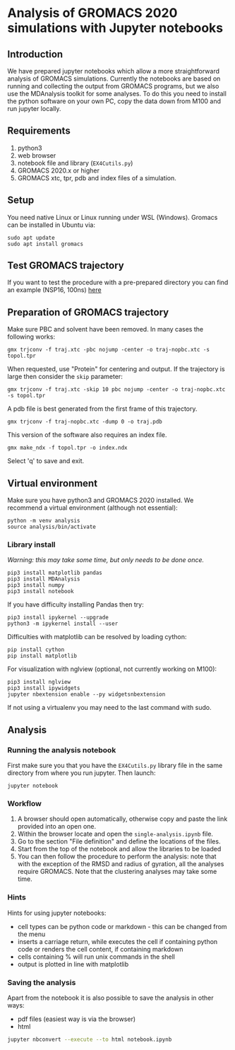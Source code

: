 # Analysis of GROMACS 2020 simulations with Jupyter notebooks
## Introduction
We have prepared jupyter notebooks which allow a more straightforward analysis of GROMACS simulations.
Currently the notebooks are based on running and collecting the output from GROMACS programs, but
we also use the MDAnalysis toolkit for some analyses. To do this you need to install the python software on your own PC, copy the data down from M100 and run jupyter locally.


## Requirements
1. python3
2. web browser
3. notebook file and library (`EX4Cutils.py`)
4. GROMACS 2020.x or higher
5. GROMACS xtc, tpr, pdb and index files of a simulation.

## Setup
You need native Linux or Linux running under WSL (Windows).
Gromacs can be installed in Ubuntu via:
```
sudo apt update
sudo apt install gromacs
```
## Test GROMACS trajectory
If you want to test the procedure with a pre-prepared directory you can find an example (NSP16, 100ns)
[here](https://www.dropbox.com/sh/lkrqobl76jddjwx/AADwf5M0r5nsZ7k9g6OrFmK7a?dl=0)


## Preparation of GROMACS trajectory
Make sure PBC and solvent have been removed. In many cases the following works:
```
gmx trjconv -f traj.xtc -pbc nojump -center -o traj-nopbc.xtc -s topol.tpr
```
When requested, use "Protein" for centering and output.
If the trajectory is large then consider the ```skip``` parameter:
```
gmx trjconv -f traj.xtc -skip 10 pbc nojump -center -o traj-nopbc.xtc -s topol.tpr
```

A pdb file is best generated from the first frame of this trajectory.


```
gmx trjconv -f traj-nopbc.xtc -dump 0 -o traj.pdb 
```
This version of the software also requires an index file.
```
gmx make_ndx -f topol.tpr -o index.ndx
```
Select 'q' to save and exit.

## Virtual environment
Make sure you have python3 and GROMACS 2020 installed.
We recommend a virtual environment (although not essential):
```
python -m venv analysis
source analysis/bin/activate
```

### Library install
*Warning: this may take some time, but only needs to be done once.*

```
pip3 install matplotlib pandas
pip3 install MDAnalysis
pip3 install numpy 
pip3 install notebook
```
If you have difficulty installing Pandas then try:
```
pip3 install ipykernel --upgrade
python3 -m ipykernel install --user
```
Difficulties with matplotlib can be resolved by  loading cython:
```
pip install cython
pip install matplotlib
```

For visualization with nglview (optional, not currently working on M100):
```
pip3 install nglview
pip3 install ipywidgets
jupyter nbextension enable --py widgetsnbextension
```
If not using a virtualenv you may need to the last command with sudo. 

## Analysis
### Running the analysis notebook 
First make sure you that you have the `EX4Cutils.py` library file in the same directory from where you run
jupyter. Then launch:

```
jupyter notebook
```

### Workflow
1. A browser should open automatically, otherwise copy and paste the link provided into an open one.
2. Within the browser locate and open the ```single-analysis.ipynb``` file.
3. Go to the section "File definition" and define the locations of the files. 
4. Start from the top of the notebook and allow the libraries to be loaded
5. You can then follow the procedure to perform the analysis: note that with the exception of the RMSD and radius of gyration, all the analyses require GROMACS. Note that the clustering analyses may take some time.

### Hints
Hints for using jupyter notebooks:
- cell types can be python code or markdown - this can be changed from the menu
- <enter> inserts a carriage return, while <shift><enter> executes the cell if containing python code or renders
the cell content, if containing markdown
- cells containing % will run unix commands in the shell
- output is plotted in line with matplotlib


### Saving the analysis
Apart from the notebook it is also possible to save the analysis in other ways:
- pdf files (easiest way is via the browser)
- html
```bash
jupyter nbconvert --execute --to html notebook.ipynb
```

 
